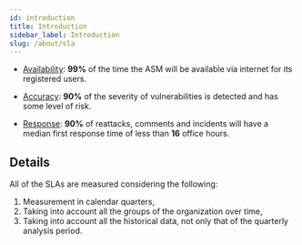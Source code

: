 ```yaml
---
id: introduction
title: Introduction
sidebar_label: Introduction
slug: /about/sla
---
```


- [Availability](/about/sla/availability):
  **99%** of the time
  the ASM will be available via internet
  for its registered users.

- [Accuracy](/about/sla/accuracy):
  **90%** of the severity of vulnerabilities
  is detected and has some level of risk.

- [Response](/about/sla/response):
  **90%** of reattacks, comments and incidents
  will have a median first response time
  of less than **16** office hours.

## Details

All of the SLAs are measured
considering the following:

1. Measurement in
  calendar quarters,
1. Taking into account
  all the groups
  of the organization
  over time,
1. Taking into account
  all the historical data,
  not only that of
  the quarterly analysis period.
